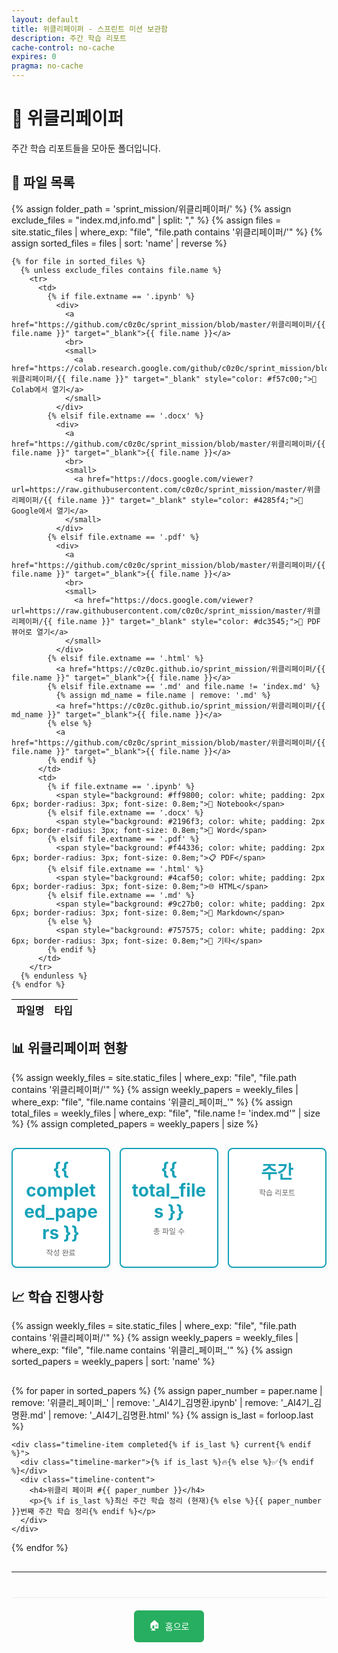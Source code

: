 ```yaml
---
layout: default
title: 위클리페이퍼 - 스프린트 미션 보관함
description: 주간 학습 리포트
cache-control: no-cache
expires: 0
pragma: no-cache
---
```


# 📰 위클리페이퍼

주간 학습 리포트들을 모아둔 폴더입니다.

## 📄 파일 목록

<table>
  <thead>
    <tr>
      <th>파일명</th>
      <th>타입</th>
    </tr>
  </thead>
  <tbody>
    {% assign folder_path = 'sprint_mission/위클리페이퍼/' %}
    {% assign exclude_files = "index.md,info.md" | split: "," %}
    {% assign files = site.static_files | where_exp: "file", "file.path contains '위클리페이퍼/'" %}
    {% assign sorted_files = files | sort: 'name' | reverse %}
    
    {% for file in sorted_files %}
      {% unless exclude_files contains file.name %}
        <tr>
          <td>
            {% if file.extname == '.ipynb' %}
              <div>
                <a href="https://github.com/c0z0c/sprint_mission/blob/master/위클리페이퍼/{{ file.name }}" target="_blank">{{ file.name }}</a>
                <br>
                <small>
                  <a href="https://colab.research.google.com/github/c0z0c/sprint_mission/blob/master/위클리페이퍼/{{ file.name }}" target="_blank" style="color: #f57c00;">🔗 Colab에서 열기</a>
                </small>
              </div>
            {% elsif file.extname == '.docx' %}
              <div>
                <a href="https://github.com/c0z0c/sprint_mission/blob/master/위클리페이퍼/{{ file.name }}" target="_blank">{{ file.name }}</a>
                <br>
                <small>
                  <a href="https://docs.google.com/viewer?url=https://raw.githubusercontent.com/c0z0c/sprint_mission/master/위클리페이퍼/{{ file.name }}" target="_blank" style="color: #4285f4;">🔗 Google에서 열기</a>
                </small>
              </div>
            {% elsif file.extname == '.pdf' %}
              <div>
                <a href="https://github.com/c0z0c/sprint_mission/blob/master/위클리페이퍼/{{ file.name }}" target="_blank">{{ file.name }}</a>
                <br>
                <small>
                  <a href="https://docs.google.com/viewer?url=https://raw.githubusercontent.com/c0z0c/sprint_mission/master/위클리페이퍼/{{ file.name }}" target="_blank" style="color: #dc3545;">🔗 PDF 뷰어로 열기</a>
                </small>
              </div>
            {% elsif file.extname == '.html' %}
              <a href="https://c0z0c.github.io/sprint_mission/위클리페이퍼/{{ file.name }}" target="_blank">{{ file.name }}</a>
            {% elsif file.extname == '.md' and file.name != 'index.md' %}
              {% assign md_name = file.name | remove: '.md' %}
              <a href="https://c0z0c.github.io/sprint_mission/위클리페이퍼/{{ md_name }}" target="_blank">{{ file.name }}</a>
            {% else %}
              <a href="https://github.com/c0z0c/sprint_mission/blob/master/위클리페이퍼/{{ file.name }}" target="_blank">{{ file.name }}</a>
            {% endif %}
          </td>
          <td>
            {% if file.extname == '.ipynb' %}
              <span style="background: #ff9800; color: white; padding: 2px 6px; border-radius: 3px; font-size: 0.8em;">📓 Notebook</span>
            {% elsif file.extname == '.docx' %}
              <span style="background: #2196f3; color: white; padding: 2px 6px; border-radius: 3px; font-size: 0.8em;">📄 Word</span>
            {% elsif file.extname == '.pdf' %}
              <span style="background: #f44336; color: white; padding: 2px 6px; border-radius: 3px; font-size: 0.8em;">📋 PDF</span>
            {% elsif file.extname == '.html' %}
              <span style="background: #4caf50; color: white; padding: 2px 6px; border-radius: 3px; font-size: 0.8em;">🌐 HTML</span>
            {% elsif file.extname == '.md' %}
              <span style="background: #9c27b0; color: white; padding: 2px 6px; border-radius: 3px; font-size: 0.8em;">📝 Markdown</span>
            {% else %}
              <span style="background: #757575; color: white; padding: 2px 6px; border-radius: 3px; font-size: 0.8em;">📎 기타</span>
            {% endif %}
          </td>
        </tr>
      {% endunless %}
    {% endfor %}
  </tbody>
</table>

## 📊 위클리페이퍼 현황

{% assign weekly_files = site.static_files | where_exp: "file", "file.path contains '위클리페이퍼/'" %}
{% assign weekly_papers = weekly_files | where_exp: "file", "file.name contains '위클리_페이퍼_'" %}
{% assign total_files = weekly_files | where_exp: "file", "file.name != 'index.md'" | size %}
{% assign completed_papers = weekly_papers | size %}

<div class="weekly-stats">
  <div class="stat-card">
    <div class="stat-number">{{ completed_papers }}</div>
    <div class="stat-label">작성 완료</div>
  </div>
  <div class="stat-card">
    <div class="stat-number">{{ total_files }}</div>
    <div class="stat-label">총 파일 수</div>
  </div>
  <div class="stat-card">
    <div class="stat-number">주간</div>
    <div class="stat-label">학습 리포트</div>
  </div>
</div>

## 📈 학습 진행사항

{% assign weekly_files = site.static_files | where_exp: "file", "file.path contains '위클리페이퍼/'" %}
{% assign weekly_papers = weekly_files | where_exp: "file", "file.name contains '위클리_페이퍼_'" %}
{% assign sorted_papers = weekly_papers | sort: 'name' %}

<div class="progress-timeline">
  {% for paper in sorted_papers %}
    {% assign paper_number = paper.name | remove: '위클리_페이퍼_' | remove: '_AI4기_김명환.ipynb' | remove: '_AI4기_김명환.md' | remove: '_AI4기_김명환.html' %}
    {% assign is_last = forloop.last %}
    
    <div class="timeline-item completed{% if is_last %} current{% endif %}">
      <div class="timeline-marker">{% if is_last %}🔥{% else %}✅{% endif %}</div>
      <div class="timeline-content">
        <h4>위클리 페이퍼 #{{ paper_number }}</h4>
        <p>{% if is_last %}최신 주간 학습 정리 (현재){% else %}{{ paper_number }}번째 주간 학습 정리{% endif %}</p>
      </div>
    </div>
  {% endfor %}
</div>

---

<div class="navigation-footer">
  <a href="{{ site.baseurl }}/" class="nav-button home">
    <span class="nav-icon">🏠</span> 홈으로
  </a>
</div>

<style>
.file-list {
  margin: 20px 0;
}

.file-item {
  margin-bottom: 8px;
}

.weekly-group, .utility-group {
  margin: 25px 0;
  padding: 20px;
  background: #f8f9fa;
  border-radius: 10px;
  border-left: 4px solid #17a2b8;
}

.weekly-group.latest {
  border-left-color: #28a745;
  background: linear-gradient(135deg, #f8fff9 0%, #f8f9fa 100%);
}

.weekly-group h3, .utility-group h3 {
  margin: 0 0 15px 0;
  color: #2c3e50;
  font-size: 1.1em;
  display: flex;
  align-items: center;
}

.latest-badge {
  background: #28a745;
  color: white;
  padding: 2px 8px;
  border-radius: 12px;
  font-size: 0.7em;
  font-weight: bold;
  margin-left: 10px;
}

.item-link {
  display: flex;
  align-items: center;
  padding: 12px 15px;
  background: white;
  border-radius: 6px;
  text-decoration: none;
  border: 1px solid #dee2e6;
  transition: all 0.3s ease;
  box-shadow: 0 1px 3px rgba(0,0,0,0.05);
}

.item-link:hover {
  transform: translateY(-1px);
  box-shadow: 0 3px 6px rgba(0,0,0,0.1);
  text-decoration: none;
}

.item-link.notebook:hover {
  background: #fff3e0;
  border-color: #ff9800;
}

.item-link.markdown:hover {
  background: #e8f5e8;
  border-color: #4caf50;
}

.file-display {
  cursor: default;
}

.file-display:hover {
  background: #f5f5f5;
  border-color: #ccc;
}

.item-icon {
  font-size: 20px;
  margin-right: 12px;
  width: 25px;
  text-align: center;
}

.item-name {
  font-weight: bold;
  color: #2c3e50;
  margin-right: 15px;
  flex: 1;
}

.item-desc {
  color: #666;
  font-size: 0.85em;
  font-style: italic;
}

.weekly-stats {
  display: grid;
  grid-template-columns: repeat(auto-fit, minmax(120px, 1fr));
  gap: 15px;
  margin: 30px 0;
}

.stat-card {
  background: white;
  border-radius: 8px;
  padding: 15px;
  text-align: center;
  border: 2px solid #17a2b8;
  box-shadow: 0 2px 6px rgba(23, 162, 184, 0.1);
}

.stat-number {
  font-size: 2em;
  font-weight: bold;
  color: #17a2b8;
  margin-bottom: 5px;
}

.stat-label {
  color: #666;
  font-size: 0.85em;
}

.progress-timeline {
  margin: 30px 0;
  position: relative;
}

.timeline-item {
  display: flex;
  align-items: flex-start;
  margin-bottom: 20px;
  position: relative;
}

.timeline-item:not(:last-child)::after {
  content: '';
  position: absolute;
  left: 15px;
  top: 35px;
  width: 2px;
  height: 40px;
  background: #dee2e6;
}

.timeline-item.current::after {
  background: #28a745;
}

.timeline-marker {
  width: 30px;
  height: 30px;
  border-radius: 50%;
  display: flex;
  align-items: center;
  justify-content: center;
  font-size: 14px;
  margin-right: 15px;
  flex-shrink: 0;
  background: white;
  border: 2px solid #28a745;
}

.timeline-content {
  flex: 1;
  padding-top: 2px;
}

.timeline-content h4 {
  margin: 0 0 5px 0;
  color: #2c3e50;
  font-size: 1em;
}

.timeline-content p {
  margin: 0;
  color: #666;
  font-size: 0.9em;
}

.navigation-footer {
  margin-top: 40px;
  padding-top: 20px;
  border-top: 1px solid #eee;
  text-align: center;
}

.nav-button {
  display: inline-flex;
  align-items: center;
  padding: 12px 24px;
  background: #27ae60;
  color: white;
  border-radius: 6px;
  text-decoration: none;
  transition: all 0.3s ease;
}

.nav-button:hover {
  background: #219a52;
  transform: translateY(-2px);
  text-decoration: none;
  color: white;
}

.nav-icon {
  margin-right: 8px;
  font-size: 16px;
}
</style>
